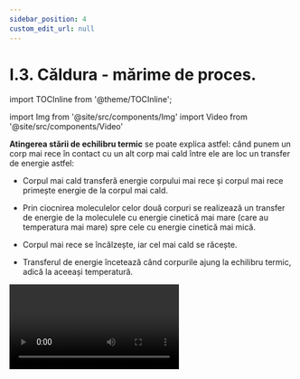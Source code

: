 ```yaml
---
sidebar_position: 4
custom_edit_url: null
---
```


# I.3. Căldura - mărime de proces.



import TOCInline from '@theme/TOCInline';

<TOCInline toc={toc} />



import Img from '@site/src/components/Img'
import Video from '@site/src/components/Video'






**Atingerea stării de echilibru termic** se poate explica astfel: când punem un corp mai rece în contact cu un alt corp mai cald între ele are loc un transfer de energie astfel:

- Corpul mai cald transferă energie corpului mai rece și corpul mai rece primește energie de la corpul mai cald.
 
- Prin ciocnirea moleculelor celor două corpuri se realizează un transfer de energie de la moleculele cu energie cinetică mai mare (care au temperatura mai mare) spre cele cu energie cinetică mai mică. 

- Corpul mai rece se încălzește, iar cel mai cald se răcește.

- Transferul de energie încetează când corpurile ajung la echilibru termic, adică la aceeași temperatură.




<Video src="https://www.youtube.com/embed/EwnnHyZdijM" />


<br></br>



Pentru a **măsura acest transfer de energie** s-a introdus o mărime fizică, numită **căldură**.


:::important Definiţie

**Căldura (simbolul Q)** este o mărime fizică ce măsoară energia transferată, numai prin mișcarea dezordonată a moleculelor dintre două corpuri aflate în contact termic. 

:::

Fiind un transfer de energie, căldura are aceeaşi unitate de măsură în Sistemul Internațional ca și energia și lucrul mecanic: 


<Img className="img-responsive4" src="fizica/clasa8/capitolul1/1_3_Poza1_UnitateadeMasuraACaldurii_vers2.jpg" width="1000" height="58" />



:::important

**Căldura** este o _mărime de proces_, adică ea măsoară transferul de energie dintre două stări termice diferite, care are loc într-un interval de timp.  

:::


:::note Observaţie

Nu putem spune că într-o anumită stare corpul are o anumită căldură. Într-un anumit proces corpul poate ceda sau poate primi căldură.

:::


O altă **unitate de măsură**, derivată, pentru **căldură** este **caloria**: 

**1 cal = 4,18 J**

<br></br>
<br></br>

